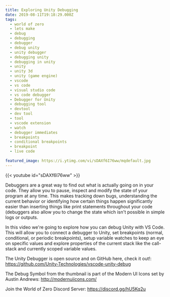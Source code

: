 ```yaml
---
title: Exploring Unity Debugging
date: 2019-08-11T19:18:29.000Z
tags:
  - world of zero
  - lets make
  - debug
  - debugging
  - debugger
  - debug unity
  - unity debugger
  - debugging unity
  - debugging in unity
  - unity
  - unity 3d
  - unity (game engine)
  - vscode
  - vs code
  - visual studio code
  - vs code debugger
  - Debugger for Unity
  - debugging tool
  - devtool
  - dev tool
  - tool
  - vscode extension
  - watch
  - debugger immediates
  - breakpoints
  - conditional breakpoints
  - breakpoint
  - live code
  
featured_image: https://i.ytimg.com/vi/sDAXf6I76ww/mqdefault.jpg
---
```


{{< youtube id="sDAXf6I76ww" >}}

Debuggers are a great way to find out what is actually going on in your code. They allow you to pause, inspect and modify the state of your program at any time. This makes tracking down bugs, understanding the current behavior or identifying how certain things happen significantly easier than inserting things like print statements throughout your code (debuggers also allow you to change the state which isn't possible in simple logs or outputs.

In this video we're going to explore how you can debug Unity with VS Code. This will allow you to connect a debugger to Unity, set breakpoints (normal, conditional, or periodic breakpoints), setup variable watches to keep an eye on specific values and explore properties of the current stack like the call-stack and currently scoped variable values.

The Unity Debugger is open source and on GitHub here, check it out!: https://github.com/Unity-Technologies/vscode-unity-debug

The Debug Symbol from the thumbnail is part of the Modern UI Icons set by Austin Andrews: http://modernuiicons.com/

Join the World of Zero Discord Server: https://discord.gg/hU5Kq2u